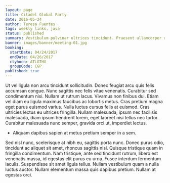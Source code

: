 ```yaml
---
layout: page
title: Citadel Global Party
date: 2016-05-24
author: Teresa Fuentes
tags: weekly links, java
status: published
summary: Vestibulum pulvinar ultrices tincidunt. Praesent ullamcorper dolor.
banner: images/banner/meeting-01.jpg
booking:
  startDate: 04/24/2017
  endDate: 04/26/2017
  ctyhocn: ATLGTHX
  groupCode: CGP
published: true
---
```

Ut vel ligula non arcu tincidunt sollicitudin. Donec feugiat arcu quis felis accumsan congue. Nunc sagittis nec felis vitae venenatis. Curabitur sed condimentum nisi. Nullam ut rutrum lacus. Vivamus non finibus dui. Etiam vel diam eu ligula maximus faucibus ac lobortis metus. Cras pretium magna eget purus euismod varius. Nulla luctus cursus felis at euismod. Cras ultricies lectus eu ultrices fringilla. Nullam malesuada, ipsum nec facilisis malesuada, diam ipsum hendrerit lorem, eget laoreet nisi tellus nec tortor. Curabitur malesuada nunc semper, gravida orci ut, imperdiet lectus.

* Aliquam dapibus sapien at metus pretium semper in a sem.

Sed nisl nunc, scelerisque at nibh eu, sagittis porta nunc. Donec purus odio, tincidunt ac aliquet sit amet, rhoncus sagittis nisl. Quisque tristique quam in fringilla condimentum. Nam tristique, ante sed tincidunt rutrum, libero est venenatis massa, id egestas elit purus eu urna. Fusce interdum fermentum iaculis. Suspendisse sit amet ligula tellus. Nullam vestibulum quam a nulla luctus auctor. Nullam elementum massa quis dapibus pretium. Nullam at egestas orci.
